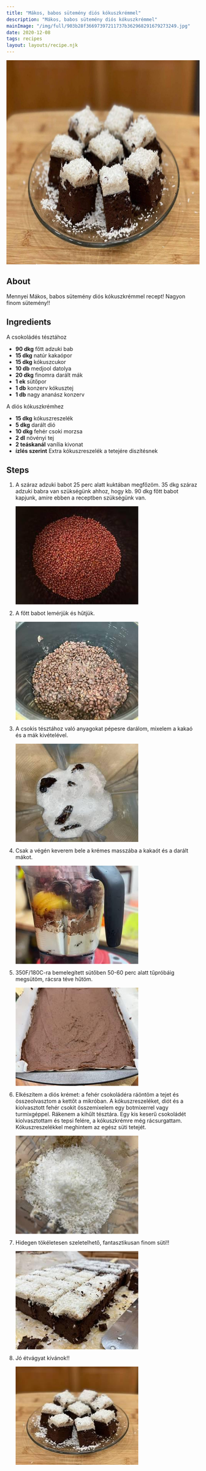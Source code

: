 ```yaml
---
title: "Mákos, babos sütemény diós kókuszkrémmel"
description: "Mákos, babos sütemény diós kókuszkrémmel"
mainImage: "/img/full/903b28f36697397211737b362968291679273249.jpg"
date: 2020-12-08
tags: recipes
layout: layouts/recipe.njk
---
```

                        
<p align="center"><a href="https://cookpad.com/hu/receptek/14187995-makos-babos-sutemeny-dios-kokuszkremmel" rel="Recipe source page"><img width="751" height="532" src="/img/full/903b28f36697397211737b362968291679273249.jpg"/></a></p>

## About
Mennyei Mákos, babos sütemény diós kókuszkrémmel recept! Nagyon finom sütemény!!


>  

## Ingredients

A csokoládés tésztához
* **90 dkg** főtt adzuki bab
* **15 dkg** natúr kakaópor
* **15 dkg** kókuszcukor
* **10 db** medjool datolya
* **20 dkg** finomra darált mák
* **1 ek** sütőpor
* **1 db** konzerv kókusztej
* **1 db** nagy ananász konzerv

A diós kókuszkrémhez
* **15 dkg** kókuszreszelék
* **5 dkg** darált dió
* **10 dkg** fehér csoki morzsa
* **2 dl** növényi tej
* **2 teáskanál** vanília kivonat
* **ízlés szerint** Extra kókuszreszelék a tetejére diszítésnek

## Steps

1. A száraz adzuki babot 25 perc alatt kuktában megfőzöm. 35 dkg száraz adzuki babra van szükségünk ahhoz, hogy kb. 90 dkg főtt babot kapjunk, amire ebben a receptben szükségünk van.
 
    <p><img width="320" height="256" align="left" src="/img/full/6487020deeae509e6b7423fa3d2920b83feb62f0.jpg"/></p><div style="clear: both"/>

2. A főtt babot lemérjük és hűtjük.
 
    <p><img width="320" height="256" align="left" src="/img/full/a9b35ecb785e26fe91b80bff307dab7ed3371ada.jpg"/></p><div style="clear: both"/>

3. A csokis tésztához való anyagokat pépesre darálom, mixelem a kakaó és a mák kivételével.
 
    <p><img width="320" height="256" align="left" src="/img/full/bef916be922e6550e4ef40004e06a4d665fe339f.jpg"/></p><div style="clear: both"/>

4. Csak a végén keverem bele a krémes masszába a kakaót és a darált mákot.
 
    <p><img width="320" height="256" align="left" src="/img/full/eb7328cd31b909713f78a8598216f4f35ec460fc.jpg"/></p><div style="clear: both"/>

5. 350F/180C-ra bemelegített sütőben 50-60 perc alatt tűpróbáig megsütöm, rácsra téve hűtöm.
 
    <p><img width="320" height="256" align="left" src="/img/full/1df420ff3580876835974e977b2e1a672d0ccafc.jpg"/></p><div style="clear: both"/>

6. Elkészítem a diós krémet: a fehér csokoládéra ráöntöm a tejet és összeolvasztom a kettőt a mikróban. A kókuszreszeléket, diót és a kiolvasztott fehér csokit összemixelem egy botmixerrel vagy turmixgéppel. Rákenem a kihűlt tésztára. Egy kis keserű csokoládét kiolvasztottam és tepsi felére, a kókuszkrémre még rácsurgattam. Kókuszreszelékkel meghintem az egész süti tetejét.
 
    <p><img width="320" height="256" align="left" src="/img/full/5ba36f67082e4e0a4c89a84f962b53c4f66c2a39.jpg"/></p><div style="clear: both"/>

7. Hidegen tökéletesen szeletelhető, fantasztikusan finom süti!!
 
    <p><img width="320" height="256" align="left" src="/img/full/2bb3dc206037a14f63ba6d42f2a7790bec3b39f5.jpg"/></p><div style="clear: both"/>

8. Jó étvágyat kívánok!!
 
    <p><img width="320" height="256" align="left" src="/img/full/b9b8ad21c270dc4c4565d912266e08be6b1458e1.jpg"/></p><div style="clear: both"/>

